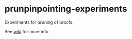 # prunpinpointing-experiments

Experiments for pruning of proofs.

See [wiki](https://github.com/liveontologies/pinpointing-experiments/wiki) for more info.
